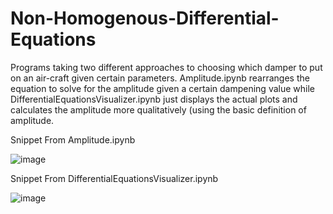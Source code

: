 # Non-Homogenous-Differential-Equations
Programs taking two different approaches to choosing which damper to put on an air-craft given certain parameters. Amplitude.ipynb rearranges the equation to solve for the amplitude given a certain dampening value while DifferentialEquationsVisualizer.ipynb just displays the actual plots and calculates the amplitude more qualitatively (using the basic definition of amplitude.

Snippet From Amplitude.ipynb

![image](https://user-images.githubusercontent.com/64051575/134822052-9912aba2-8962-4bd3-af0e-2ba8ee2172fc.png)

Snippet From DifferentialEquationsVisualizer.ipynb

![image](https://user-images.githubusercontent.com/64051575/134822076-39583311-903a-471e-89be-2430c14a2b1d.png)

